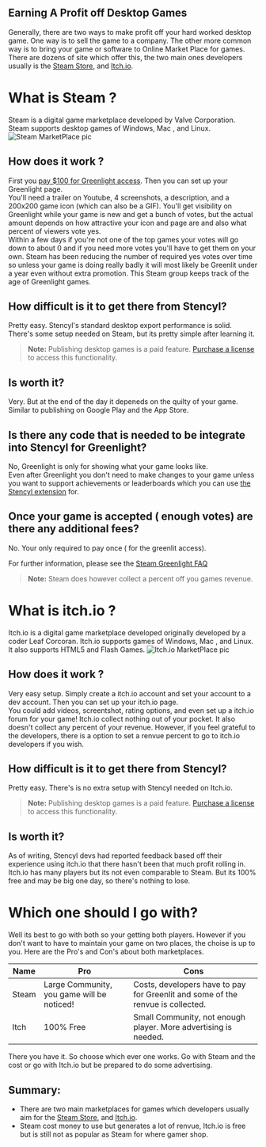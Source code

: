 ## Earning A Profit off Desktop Games

Generally, there are two ways to make profit off your hard worked desktop game. One way is to sell the game to a company. The other more 
common way is to bring your game or software to Online Market Place for games. There are dozens of site which offer this, the two main 
ones developers usually is the [Steam Store](store.steampowered.com), and [Itch.io](itch.io).


# What is Steam ?

Steam is a digital game marketplace developed by Valve Corporation. Steam supports desktop games of Windows, Mac , and Linux. 
![Steam MarketPlace pic](https://www.dropbox.com/s/5znirn8c9h46p44/steam-june-2016.jpg?raw=1)

## How does it work ?

First you [pay $100 for Greenlight access](http://store.steampowered.com/app/219820/).  Then you can set up your Greenlight page.  
You'll need a trailer on Youtube, 4 screenshots, a description, and a 200x200 game icon (which can also be a GIF). 
You'll get visibility on Greenlight while your game is new and get a bunch of votes, but the actual amount depends on how attractive your icon and page are and also what percent of viewers vote yes.  
Within a few days if you're not one of the top games your votes will go down to about 0 and if you need more votes you'll have to get them on your own.  Steam has been reducing the number of required yes votes over time so unless your game is doing really badly it will most likely be Greenlit under a year even without extra promotion.  This Steam group keeps track of the age of Greenlight games.

## How difficult is it to get there from Stencyl?

Pretty easy. Stencyl's standard desktop export performance is solid. There's some setup needed on Steam, but its pretty simple after learning it.

> **Note:** Publishing desktop games is a paid feature. [Purchase a license](http://www.stencyl.com/pricing/) to access this functionality.

## Is worth it?

Very. But at the end of the day it depeneds on the quilty of your game. Similar to publishing on Google Play and the App Store.

## Is there any code that is needed to be integrate into Stencyl for Greenlight?

No, Greenlight is only for showing what your game looks like.  
Even after Greenlight you don't need to make changes to your game unless you want to support achievements or leaderboards which you can use [the Stencyl extension](http://community.stencyl.com/index.php/topic,47705.0.html) for.

## Once your game is accepted ( enough votes) are there any additional fees?

No. Your only required to pay once ( for the greenlit access).

For further information, please see the [Steam Greenlight FAQ](http://steamcommunity.com/workshop/about/?appid=765&section=faq)

> **Note:** Steam does however collect a percent off you games revenue.





# What is itch.io ?

Itch.io is a digital game marketplace developed originally developed by a coder Leaf Corcoran. Itch.io supports games of Windows, Mac , and Linux. It also supports HTML5 and Flash Games.
![Itch.io MarketPlace pic](https://www.dropbox.com/s/7g3nvgzhxlh2yu3/Download%20the%20latest%20indie%20games%20-%20itch.io.clipular.png?raw=1)

## How does it work ?

Very easy setup. Simply create a itch.io account and set your account to a dev account. Then you can set up your itch.io page.  
You could add videos, screentshot, rating options, and even set up a itch.io forum for your game! 
Itch.io collect nothing out of your pocket. It also doesn't collect any percent of your revenue. However, if you feel grateful to the developers, there is a option to set a renvue percent to go to itch.io developers if you wish.

## How difficult is it to get there from Stencyl?

Pretty easy. There's is no extra setup with Stencyl needed on Itch.io.

> **Note:** Publishing desktop games is a paid feature. [Purchase a license](http://www.stencyl.com/pricing/) to access this functionality.

## Is worth it?

As of writing, Stencyl devs had reported feedback based off their experience using itch.io that there hasn't been that much profit rolling in. 
Itch.io has many players but its not even comparable to Steam. But its 100% free and may be big one day, so there's nothing to lose.

# Which one should I go with?

Well its best to go with both so your getting both players. However if you don't want to have to maintain your game on two places, the choise is up to you. Here are the Pro's and Con's about both marketplaces.

Name|Pro|Cons|
---- | --- | --- | 
Steam|Large Community, you game will be noticed!| Costs, developers have to pay for Greenlit and some of the renvue is collected.|
Itch |100% Free|Small Community, not enough player. More advertising is needed.|

There you have it. So choose which ever one works. Go with Steam and the cost or go with Itch.io but be prepared to do some advertising.



## Summary:

* There are two main marketplaces for games which developers usually aim for the [Steam Store](store.steampowered.com), and [Itch.io](itch.io).
* Steam cost money to use but generates a lot of renvue, Itch.io is free but is still not as popular as Steam for where gamer shop.





